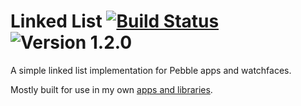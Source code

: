 # Linked List [![Build Status](http://img.shields.io/travis/smallstoneapps/linked-list.svg?style=flat-square)](https://travis-ci.org/smallstoneapps/linked-list/) ![Version 1.2.0](http://img.shields.io/badge/version-1.2.0-orange.svg?style=flat-square)

A simple linked list implementation for Pebble apps and watchfaces.

Mostly built for use in my own
[apps and libraries](http://matthewtole.com/pebble/).
